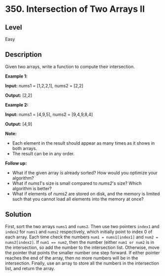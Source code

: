 # 350. Intersection of Two Arrays II
## Level
Easy

## Description
Given two arrays, write a function to compute their intersection.

**Example 1:**

**Input:** nums1 = [1,2,2,1], nums2 = [2,2]

**Output:** [2,2]

**Example 2:**

**Input:** nums1 = [4,9,5], nums2 = [9,4,9,8,4]

**Output:** [4,9]

**Note:**

* Each element in the result should appear as many times as it shows in both arrays.
* The result can be in any order.

**Follow up:**

* What if the given array is already sorted? How would you optimize your algorithm?
* What if *nums1*'s size is small compared to *nums2*'s size? Which algorithm is better?
* What if elements of *nums2* are stored on disk, and the memory is limited such that you cannot load all elements into the memory at once?

## Solution
First, sort the two arrays `nums1` and `nums2`. Then use two pointers `index1` and `index2` for `nums1` and `nums2` respectively, which initially point to index 0 of each array. Each time check the numbers `num1 = nums1[index1]` and `num2 = nums2[index2]`. If `num1 == num2`, then the number (either `num1 or num2` is in the intersection, so add the number to the intersection list. Otherwise, move the pointer that points the smaller number one step forward. If either pointer reaches the end of the array, then no more numbers will be in the intersection. Finally, use an array to store all the numbers in the intersection list, and return the array.
